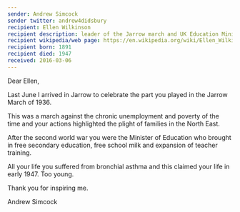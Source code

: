 ```yaml
---
sender: Andrew Simcock
sender twitter: andrew4didsbury
recipient: Ellen Wilkinson 
recipient description: leader of the Jarrow march and UK Education Minister, 1954-47.
recipient wikipedia/web page: https://en.wikipedia.org/wiki/Ellen_Wilkinson
recipient born: 1891
recipient died: 1947
received: 2016-03-06
---
```


Dear Ellen, 

Last June I arrived in Jarrow to celebrate the part you played in the Jarrow March of 1936. 

This was a march against the chronic unemployment and poverty of the time and your actions highlighted the plight of families in the North East. 

After the second world war you were the Minister of Education who brought in free secondary education, free school milk and expansion of teacher training. 

All your life you suffered from bronchial asthma and this claimed your life in early 1947. Too young. 

Thank you for inspiring me. 

Andrew Simcock